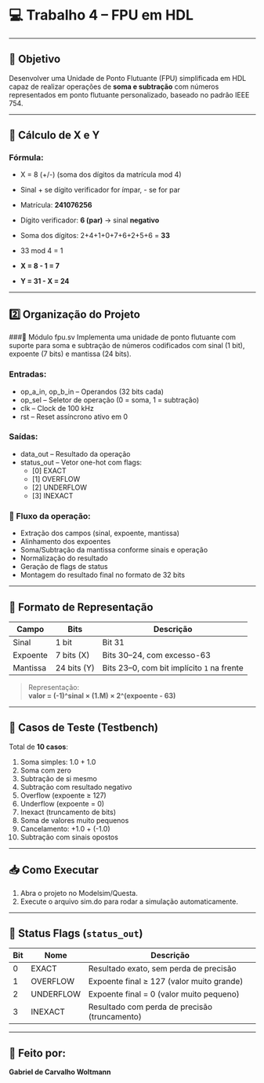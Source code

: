 # 💻 Trabalho 4 – FPU em HDL  

---

## 🎯 Objetivo  
Desenvolver uma Unidade de Ponto Flutuante (FPU) simplificada em HDL capaz de realizar operações de **soma e subtração** com números representados em ponto flutuante personalizado, baseado no padrão IEEE 754.

---

## 📌 Cálculo de X e Y  

 ### Fórmula:  
- X = 8 (+/-) (soma dos dígitos da matrícula mod 4)  
- Sinal + se dígito verificador for ímpar, - se for par

- Matrícula: **241076256**  
- Dígito verificador: **6 (par)** → sinal **negativo**  
- Soma dos dígitos: 2+4+1+0+7+6+2+5+6 = **33**  
- 33 mod 4 = 1  
- **X = 8 - 1 = 7**  
- **Y = 31 - X = 24**

---

## 2️⃣ Organização do Projeto
###🧠 Módulo fpu.sv
Implementa uma unidade de ponto flutuante com suporte para soma e subtração de números codificados com sinal (1 bit), expoente (7 bits) e mantissa (24 bits).

### Entradas:
- op_a_in, op_b_in – Operandos (32 bits cada)
- op_sel – Seletor de operação (0 = soma, 1 = subtração)
- clk – Clock de 100 kHz
- rst – Reset assíncrono ativo em 0

### Saídas:
- data_out – Resultado da operação
- status_out – Vetor one-hot com flags:
  - [0] EXACT
  - [1] OVERFLOW
  - [2] UNDERFLOW
  - [3] INEXACT

### 🔄 Fluxo da operação:

- Extração dos campos (sinal, expoente, mantissa)
- Alinhamento dos expoentes
- Soma/Subtração da mantissa conforme sinais e operação
- Normalização do resultado
- Geração de flags de status
- Montagem do resultado final no formato de 32 bits

---
## 🧮 Formato de Representação

| Campo    | Bits         | Descrição                                |
|----------|--------------|--------------------------------------------|
| Sinal    | 1 bit        | Bit 31                                    |
| Expoente | 7 bits (X)   | Bits 30–24, com excesso-63                |
| Mantissa | 24 bits (Y)  | Bits 23–0, com bit implícito `1` na frente |

> Representação:  
> **valor = (-1)^sinal × (1.M) × 2^(expoente - 63)**

---

## 🧪 Casos de Teste (Testbench)

Total de **10 casos**:
1. Soma simples: 1.0 + 1.0  
2. Soma com zero  
3. Subtração de si mesmo  
4. Subtração com resultado negativo  
5. Overflow (expoente ≥ 127)  
6. Underflow (expoente = 0)  
7. Inexact (truncamento de bits)  
8. Soma de valores muito pequenos  
9. Cancelamento: +1.0 + (-1.0)  
10. Subtração com sinais opostos  

---

## 📥 Como Executar

1. Abra o projeto no Modelsim/Questa.
2. Execute o arquivo sim.do para rodar a simulação automaticamente.

---

## 🧾 Status Flags (`status_out`)

| Bit | Nome        | Descrição                                     |
|-----|-------------|-----------------------------------------------|
| 0   | EXACT       | Resultado exato, sem perda de precisão        |
| 1   | OVERFLOW    | Expoente final ≥ 127 (valor muito grande)     |
| 2   | UNDERFLOW   | Expoente final = 0 (valor muito pequeno)      |
| 3   | INEXACT     | Resultado com perda de precisão (truncamento) |

---

## 👤 Feito por: 
**Gabriel de Carvalho Woltmann**  


